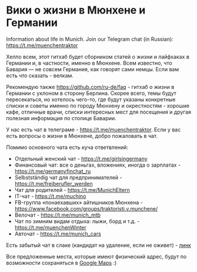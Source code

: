 # Вики о жизни в Мюнхене и Германии
Information about life in Munich. 
Join our Telegram chat (in Russian): https://t.me/muenchentraktor

Хелло всем, этот гитхаб будет сборником статей о жизни и лайфхаках в Германии и, в частности, именно в Мюнхене. Всем известно, что Бавария — не совсем Германия, как говорят сами немцы.
Если вам есть что сказать - велкам.

Рекомендую также https://github.com/ru-de/faq - гитхаб о жизни в Германии с уклоном в сторону Берлина. Скорее всего, темы будут пересекаться, но хотелось чего-то, где будут указаны конкретные списки и советы именно по городу Мюнхену и окрестностям - хорошие кафе, отличные врачи, списки интересных мест для посещения и другая полезная информация по столице Баварии.

У нас есть чат в телеграме - https://t.me/muenchentraktor. Если у вас есть вопросы о жизни в Мюнхене, добро пожаловать в чат.

Помимо основного чата есть куча ответвлений:

* Отдельный женский чат - https://t.me/girlsingermany
* Финансовый чат: все о деньгах, вложениях, иногда о зарплатах - https://t.me/germanyfinchat_ru
* Selbstständig чат для предпринимателей - https://t.me/freiberufler_werden
* Чат для родителей - https://t.me/MunichEltern
* IT-чат - https://t.me/muchino
* FB-группа «понаехавших» айтишников Мюнхена - https://www.facebook.com/groups/traktoristi.v.munchene/
* Велочат - https://t.me/munich_mtb
* Чат по зимним видам отдыха: лыжи, борд и т.д. - https://t.me/muenchenWinter
* Авточат - https://t.me/munich_cars

Есть забытый чат в слаке (кандидат на удаление, если не оживет) - [линк](https://join.slack.com/t/tracktor2munich/shared_invite/enQtNDEwNjYyMTE5ODI0LThlZDYyNWM3ZGEwOTEyOGFmYTkwOGIzZGQxODM4MDM5YzQwYmU0MGM5OTcwYmM2MDI2MzM1ZmRhZTQyZTNiYjk)

Все предложенные места, которые имеют физический адрес, будут по возможности сохраняться в [Google Maps](http://bit.ly/muenchen_map) :)
